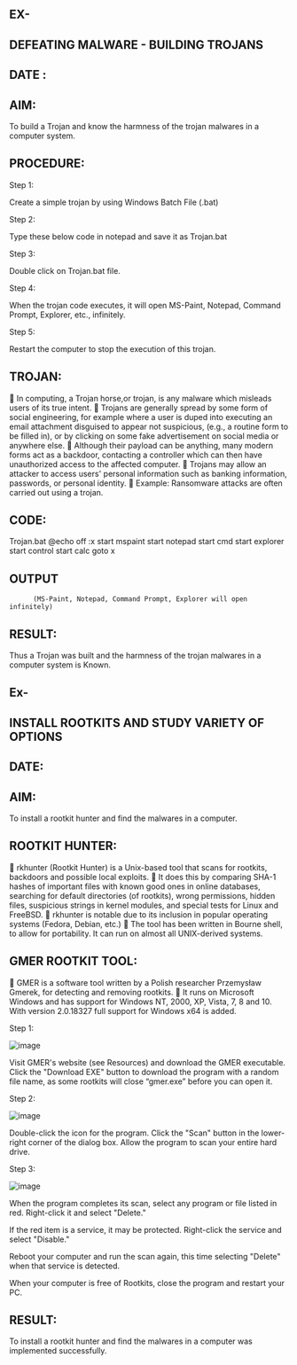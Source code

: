 ## EX-

## DEFEATING MALWARE - BUILDING TROJANS 
## DATE : 

## AIM:  
 To build a Trojan and know the harmness of the trojan malwares in a computer system.  
 
## PROCEDURE: 
Step 1:

Create a simple trojan by using Windows Batch File (.bat) 

Step 2:

Type these below code in notepad and save it as Trojan.bat

Step 3:

Double click on Trojan.bat file. 

Step 4:

When the trojan code executes, it will open MS-Paint, Notepad, Command Prompt, Explorer, etc., infinitely. 

Step 5:

Restart the computer to stop the execution of this trojan. 
 
## TROJAN: 
  In computing, a Trojan horse,or trojan, is any malware which misleads users of its 
true intent. 
  Trojans are generally spread by some form of social engineering, for example where a 
user is duped into executing an email attachment disguised to appear not suspicious, 
(e.g., a routine form to be filled in), or by clicking on some fake advertisement on 
social media or anywhere else. 
 Although their payload can be anything, many modern forms act as a backdoor, 
contacting a controller which can then have unauthorized access to the affected 
computer. 
 Trojans may allow an attacker to access users' personal information such as banking 
information, passwords, or personal identity. 
  Example: Ransomware attacks are often carried out using a trojan. 

## CODE: 
Trojan.bat 
@echo off 
:x 
start mspaint 
start notepad 
start cmd 
start explorer 
start control 
start calc 
goto x 
 
## OUTPUT 
          (MS-Paint, Notepad, Command Prompt, Explorer will open infinitely)

## RESULT:
  Thus a Trojan was built and the harmness of the trojan malwares in a computer system is Known.  





## Ex-

## INSTALL ROOTKITS AND STUDY VARIETY OF OPTIONS 
## DATE: 
 
## AIM:

 To install a rootkit hunter and find the malwares in a computer. 
 
## ROOTKIT HUNTER: 

 rkhunter (Rootkit Hunter) is a Unix-based tool that scans for rootkits, backdoors and 
possible local exploits. 
 It does this by comparing SHA-1 hashes of important files with known good ones in 
online databases, searching for default directories (of rootkits), wrong permissions, 
hidden files, suspicious strings in kernel modules, and special tests for Linux and 
FreeBSD. 
 rkhunter is notable due to its inclusion in popular operating systems (Fedora, Debian, 
etc.) 
 The tool has been written in Bourne shell, to allow for portability. It can run on 
almost all UNIX-derived systems. 
 
## GMER ROOTKIT TOOL: 

 GMER is a software tool written by a Polish researcher Przemysław Gmerek, for 
detecting and removing rootkits. 
 It runs on Microsoft Windows and has support for Windows NT, 2000, XP, Vista, 7, 
8 and 10. With version 2.0.18327 full support for Windows x64 is added. 
 
Step 1:
 
 ![image](https://github.com/IsaacAIML2023/EX-05_CNS/assets/158465339/7a1c42e6-2bba-4c48-a662-e84ae9868104)

Visit GMER's website (see Resources) and download the GMER executable. 
Click the "Download EXE" button to download the program with a random file name, as 
some rootkits will close “gmer.exe” before you can open it. 
 
Step 2:

 ![image](https://github.com/IsaacAIML2023/EX-05_CNS/assets/158465339/e59eac81-a8f2-4714-aabf-fac41f6a8293)

Double-click the icon for the program. 
Click the "Scan" button in the lower-right corner of the dialog box. Allow the program to 
scan your entire hard drive. 

Step 3: 
 
 ![image](https://github.com/IsaacAIML2023/EX-05_CNS/assets/158465339/30465d75-b079-4141-9d0e-59f0c8150028)

When the program completes its scan, select any program or file listed in red. Right-click it 
and select "Delete." 

If the red item is a service, it may be protected. Right-click the service and select "Disable." 

Reboot your computer and run the scan again, this time selecting "Delete" when that service 
is detected. 

When your computer is free of Rootkits, close the program and restart your  PC. 
  
## RESULT:
  To install a rootkit hunter and find the malwares in a computer was implemented successfully. 
